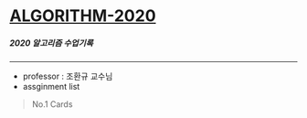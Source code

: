 # [ALGORITHM-2020](http://topaz.cs.pusan.ac.kr/~algo2020/)
##### 2020 알고리즘 수업기록
----
- professor : 조환규 교수님
- assginment list   
> No.1 Cards

